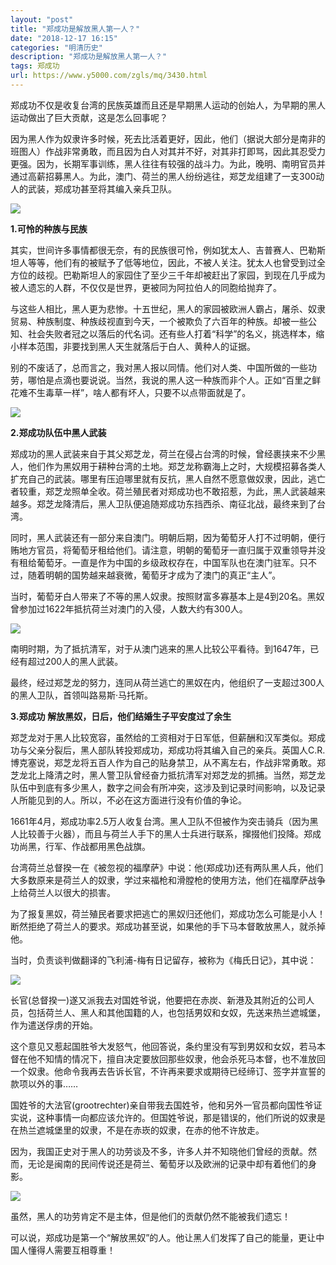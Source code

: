 ```yaml
---
layout: "post"
title: "郑成功是解放黑人第一人？"
date: "2018-12-17 16:15"
categories: "明清历史"
description: "郑成功是解放黑人第一人？"
tags: 郑成功
url: https://www.y5000.com/zgls/mq/3430.html
---
```






郑成功不仅是收复台湾的民族英雄而且还是早期黑人运动的创始人，为早期的黑人运动做出了巨大贡献，这是怎么回事呢？

因为黑人作为奴隶许多时候，死去比活着更好，因此，他们（据说大部分是南非的班图人）作战非常勇敢，而且因为白人对其并不好，对其非打即骂，因此其忍受力更强。因为，长期军事训练，黑人往往有较强的战斗力。为此，晚明、南明官员并通过高薪招募黑人。为此，澳门、荷兰的黑人纷纷逃往，郑芝龙组建了一支300动人的武装，郑成功甚至将其编入亲兵卫队。

![](https://img.y5000.com/uploads/allimg/161012/13342L013-0.jpg)

**1.可怜的种族与民族**

其实，世间许多事情都很无奈，有的民族很可怜，例如犹太人、吉普赛人、巴勒斯坦人等等，他们有的被赋予了低等地位，因此，不被人关注。犹太人也曾受到过全方位的歧视。巴勒斯坦人的家园住了至少三千年却被赶出了家园，到现在几乎成为被人遗忘的人群，不仅仅是世界，更被同为阿拉伯人的同胞给抛弃了。

与这些人相比，黑人更为悲惨。十五世纪，黑人的家园被欧洲人霸占，屠杀、奴隶贸易、种族制度、种族歧视直到今天，一个被欺负了六百年的种族。却被一些公知、社会失败者冠之以落后的代名词。还有些人打着“科学”的名义，挑选样本，缩小样本范围，非要找到黑人天生就落后于白人、黄种人的证据。

别的不废话了，总而言之，我对黑人报以同情。他们对人类、中国所做的一些功劳，哪怕是点滴也要说说。当然，我说的黑人这一种族而非个人。正如“百里之鲜花难不生毒草一样”，啥人都有坏人，只要不以点带面就是了。

![](https://img.y5000.com/uploads/allimg/161012/13342IG3-1.jpg)

**2.郑成功队伍中黑人武装**

郑成功的黑人武装来自于其父郑芝龙，荷兰在侵占台湾的时候，曾经裹挟来不少黑人，他们作为黑奴用于耕种台湾的土地。郑芝龙称霸海上之时，大规模招募各类人扩充自己的武装。哪里有压迫哪里就有反抗，黑人自然不愿意做奴隶，因此，逃亡者较重，郑芝龙照单全收。荷兰殖民者对郑成功也不敢招惹，为此，黑人武装越来越多。郑芝龙降清后，黑人卫队便追随郑成功东挡西杀、南征北战，最终来到了台湾。

同时，黑人武装还有一部分来自澳门。明朝后期，因为葡萄牙人打不过明朝，便行贿地方官员，将葡萄牙租给他们。请注意，明朝的葡萄牙一直归属于双重领导并没有租给葡萄牙。一直是作为中国的乡级政权存在，中国军队也在澳门驻军。只不过，随着明朝的国势越来越衰微，葡萄牙才成为了澳门的真正“主人”。

当时，葡萄牙白人带来了不等的黑人奴隶。按照财富多寡基本上是4到20名。黑奴曾参加过1622年抵抗荷兰对澳门的入侵，人数大约有300人。

![](https://img.y5000.com/uploads/allimg/161012/6-16101213152bX.jpg)

南明时期，为了抵抗清军，对于从澳门逃来的黑人比较公平看待。到1647年，已经有超过200人的黑人武装。

最终，经过郑芝龙的努力，连同从荷兰逃亡的黑奴在内，他组织了一支超过300人的黑人卫队，首领叫路易斯·马托斯。

**3.郑成功** **解放黑奴，日后，他们结婚生子平安度过了余生**

郑芝龙对于黑人比较宽容，虽然给的工资相对于日军低，但薪酬和汉军类似。郑成功与父亲分裂后，黑人部队转投郑成功，郑成功将其编入自己的亲兵。英国人C.R.博克塞说，郑芝龙将五百人作为自己的贴身禁卫，从不离左右，作战非常勇敢。郑芝龙北上降清之时，黑人警卫队曾经奋力抵抗清军对郑芝龙的抓捕。当然，郑芝龙队伍中到底有多少黑人，数字之间会有所冲突，这涉及到记录时间影响，以及记录人所能见到的人。所以，不必在这方面进行没有价值的争论。

1661年4月，郑成功率2.5万人收复台湾。黑人卫队不但被作为突击骑兵（因为黑人比较善于火器），而且与荷兰人手下的黑人士兵进行联系，撺掇他们投降。郑成功尚黑，行军、作战都用黑色战旗。

台湾荷兰总督揆一在《被忽视的福摩萨》中说：他(郑成功)还有两队黑人兵，他们大多数原来是荷兰人的奴隶，学过来福枪和滑膛枪的使用方法，他们在福摩萨战争上给荷兰人以很大的损害。

为了报复黑奴，荷兰殖民者要求把逃亡的黑奴归还他们，郑成功怎么可能是小人！断然拒绝了荷兰人的要求。郑成功甚至说，如果他的手下马本督敢放黑人，就杀掉他。

当时，负责谈判做翻译的飞利浦-梅有日记留存，被称为《梅氏日记》，其中说：

![](https://img.y5000.com/uploads/allimg/161012/13342HW8-2.jpg)

长官(总督揆一)遂又派我去对国姓爷说，他要把在赤炭、新港及其附近的公司人员，包括荷兰人、黑人和其他国籍的人，也包括男奴和女奴，先送来热兰遮城堡，作为遣送俘虏的开始。

这个意见又惹起国胜爷大发怒气，他回答说，条约里没有写到男奴和女奴，若马本督在他不知情的情况下，擅自决定要放回那些奴隶，他会杀死马本督，也不准放回一个奴隶。他命令我再去告诉长官，不许再来要求或期待已经缔订、签字并宣誓的款项以外的事……

国姓爷的大法官(grootrechter)亲自带我去国姓爷，他和另外一官员都向国性爷证实说，这种事情一向都应该允许的。但国姓爷说，那是错误的，他们所说的奴隶是在热兰遮城堡里的奴隶，不是在赤崁的奴隶，在赤的他不许放走。

因为，我国正史对于黑人的功劳谈及不多，许多人并不知晓他们曾经的贡献。然而，无论是闽南的民间传说还是荷兰、葡萄牙以及欧洲的记录中却有着他们的身影。

![](https://img.y5000.com/uploads/allimg/161012/13342IJ9-3.jpg)

虽然，黑人的功劳肯定不是主体，但是他们的贡献仍然不能被我们遗忘！

可以说，郑成功是第一个“解放黑奴”的人。他让黑人们发挥了自己的能量，更让中国人懂得人需要互相尊重！
